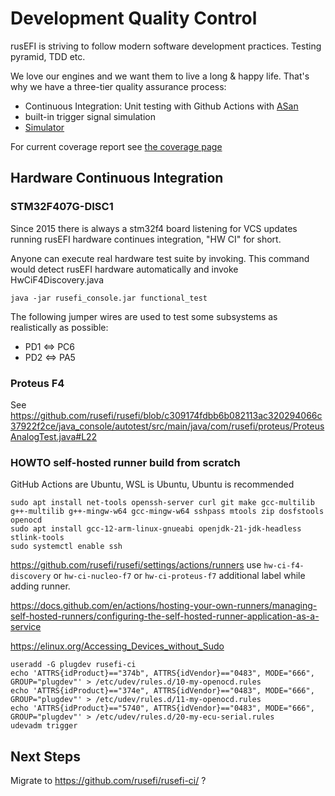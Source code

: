 # Development Quality Control

rusEFI is striving to follow modern software development practices. Testing pyramid, TDD etc.

We love our engines and we want them to live a long & happy life. That's why we have a three-tier quality assurance process:

* Continuous Integration: Unit testing with Github Actions with [ASan](https://github.com/google/sanitizers/wiki/AddressSanitizer)
* built-in trigger signal simulation
* [Simulator](Virtual-simulator)

For current coverage report see [the coverage page](https://rusefi.com/docs/unit_tests_coverage/)

## Hardware Continuous Integration

### STM32F407G-DISC1

Since 2015 there is always a stm32f4 board listening for VCS updates running rusEFI hardware continues integration, "HW CI" for short.

Anyone can execute real hardware test suite by invoking. This command would detect rusEFI hardware automatically and invoke
HwCiF4Discovery.java

``java -jar rusefi_console.jar functional_test``

The following jumper wires are used to test some subsystems as realistically as possible:

* PD1 <=> PC6
* PD2 <=> PA5

### Proteus F4

See https://github.com/rusefi/rusefi/blob/c309174fdbb6b082113ac320294066c37922f2ce/java_console/autotest/src/main/java/com/rusefi/proteus/ProteusAnalogTest.java#L22

### HOWTO self-hosted runner build from scratch

GitHub Actions are Ubuntu, WSL is Ubuntu, Ubuntu is recommended

```shell
sudo apt install net-tools openssh-server curl git make gcc-multilib g++-multilib g++-mingw-w64 gcc-mingw-w64 sshpass mtools zip dosfstools openocd
sudo apt install gcc-12-arm-linux-gnueabi openjdk-21-jdk-headless stlink-tools
sudo systemctl enable ssh
```

https://github.com/rusefi/rusefi/settings/actions/runners use
``hw-ci-f4-discovery``
or
``hw-ci-nucleo-f7``
or
``hw-ci-proteus-f7``
additional label while adding runner.

https://docs.github.com/en/actions/hosting-your-own-runners/managing-self-hosted-runners/configuring-the-self-hosted-runner-application-as-a-service

https://elinux.org/Accessing_Devices_without_Sudo

```shell
useradd -G plugdev rusefi-ci
echo 'ATTRS{idProduct}=="374b", ATTRS{idVendor}=="0483", MODE="666", GROUP="plugdev"' > /etc/udev/rules.d/10-my-openocd.rules
echo 'ATTRS{idProduct}=="374e", ATTRS{idVendor}=="0483", MODE="666", GROUP="plugdev"' > /etc/udev/rules.d/11-my-openocd.rules
echo 'ATTRS{idProduct}=="5740", ATTRS{idVendor}=="0483", MODE="666", GROUP="plugdev"' > /etc/udev/rules.d/20-my-ecu-serial.rules
udevadm trigger
```

## Next Steps

Migrate to https://github.com/rusefi/rusefi-ci/ ?
